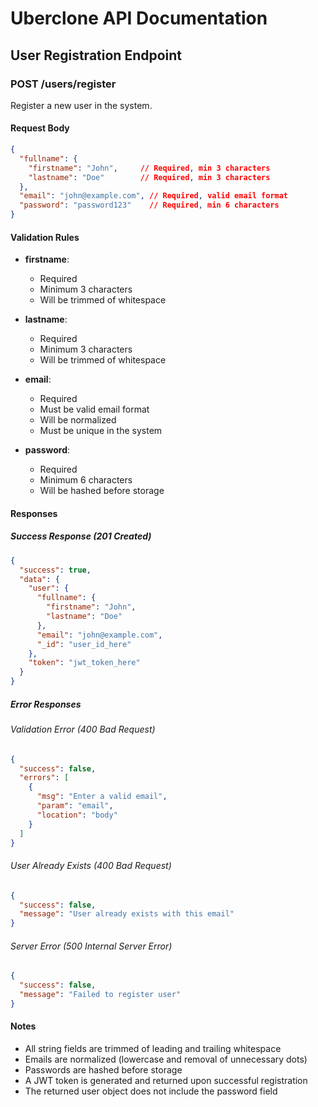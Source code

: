 # Uberclone API Documentation

## User Registration Endpoint

### POST /users/register

Register a new user in the system.

#### Request Body

```json
{
  "fullname": {
    "firstname": "John",     // Required, min 3 characters
    "lastname": "Doe"        // Required, min 3 characters
  },
  "email": "john@example.com", // Required, valid email format
  "password": "password123"    // Required, min 6 characters
}
```

#### Validation Rules

- **firstname**: 
  - Required
  - Minimum 3 characters
  - Will be trimmed of whitespace

- **lastname**: 
  - Required
  - Minimum 3 characters
  - Will be trimmed of whitespace

- **email**: 
  - Required
  - Must be valid email format
  - Will be normalized
  - Must be unique in the system

- **password**: 
  - Required
  - Minimum 6 characters
  - Will be hashed before storage

#### Responses

##### Success Response (201 Created)
```json
{
  "success": true,
  "data": {
    "user": {
      "fullname": {
        "firstname": "John",
        "lastname": "Doe"
      },
      "email": "john@example.com",
      "_id": "user_id_here"
    },
    "token": "jwt_token_here"
  }
}
```

##### Error Responses

###### Validation Error (400 Bad Request)
```json
{
  "success": false,
  "errors": [
    {
      "msg": "Enter a valid email",
      "param": "email",
      "location": "body"
    }
  ]
}
```

###### User Already Exists (400 Bad Request)
```json
{
  "success": false,
  "message": "User already exists with this email"
}
```

###### Server Error (500 Internal Server Error)
```json
{
  "success": false,
  "message": "Failed to register user"
}
```

#### Notes

- All string fields are trimmed of leading and trailing whitespace
- Emails are normalized (lowercase and removal of unnecessary dots)
- Passwords are hashed before storage
- A JWT token is generated and returned upon successful registration
- The returned user object does not include the password field
